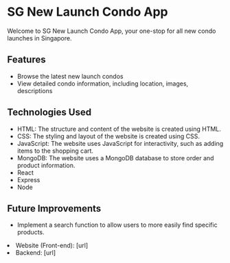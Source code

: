 # SG New Launch Condo App

Welcome to SG New Launch Condo App, your one-stop for all new condo launches in Singapore.

## Features

- Browse the latest new launch condos
- View detailed condo information, including location, images, descriptions

## Technologies Used

- HTML: The structure and content of the website is created using HTML.
- CSS: The styling and layout of the website is created using CSS.
- JavaScript: The website uses JavaScript for interactivity, such as adding items to the shopping cart.
- MongoDB: The website uses a MongoDB database to store order and product information.
- React
- Express
- Node

## Future Improvements

- Implement a search function to allow users to more easily find specific products.


<li> Website (Front-end): [url]
<li> Backend: [url]
